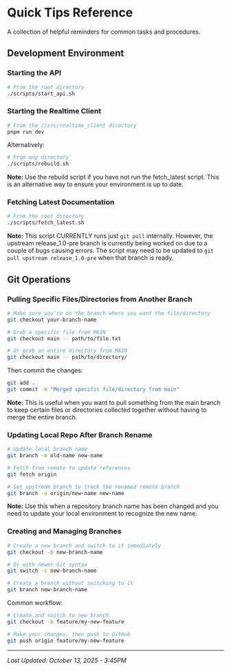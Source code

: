 # Quick Tips Reference

A collection of helpful reminders for common tasks and procedures.

## Development Environment

### Starting the API
```bash
# From the root directory
./scripts/start_api.sh
```

### Starting the Realtime Client
```bash
# From the //src/realtime_client directory
pnpm run dev
```

Alternatively:
```bash
# From any directory
./scripts/rebuild.sh
```

**Note:** Use the rebuild script if you have not run the fetch_latest script. This is an alternative way to ensure your environment is up to date.

### Fetching Latest Documentation
```bash
# From the root directory
./scripts/fetch_latest.sh
```

**Note:** This script CURRENTLY runs just `git pull` internally. However, the upstream release_1.0-pre branch is currently being worked on due to a couple of bugs causing errors. The script may need to be updated to `git pull upstream release_1.0-pre` when that branch is ready.

## Git Operations

### Pulling Specific Files/Directories from Another Branch
```bash
# Make sure you're on the branch where you want the file/directory
git checkout your-branch-name

# Grab a specific file from MAIN
git checkout main -- path/to/file.txt

# Or grab an entire directory from MAIN
git checkout main -- path/to/directory/
```

Then commit the changes:
```bash
git add .
git commit -m "Merged specific file/directory from main"
```

**Note:** This is useful when you want to pull something from the main branch to keep certain files or directories collected together without having to merge the entire branch.

### Updating Local Repo After Branch Rename
```bash
# Update local branch name
git branch -m old-name new-name

# Fetch from remote to update references
git fetch origin

# Set upstream branch to track the renamed remote branch
git branch -u origin/new-name new-name
```

**Note:** Use this when a repository branch name has been changed and you need to update your local environment to recognize the new name.

### Creating and Managing Branches
```bash
# Create a new branch and switch to it immediately
git checkout -b new-branch-name

# Or with newer Git syntax
git switch -c new-branch-name

# Create a branch without switching to it
git branch new-branch-name
```

Common workflow:
```bash
# Create and switch to new branch
git checkout -b feature/my-new-feature

# Make your changes, then push to GitHub
git push origin feature/my-new-feature
```

---
*Last Updated: October 13, 2025 - 3:45PM*